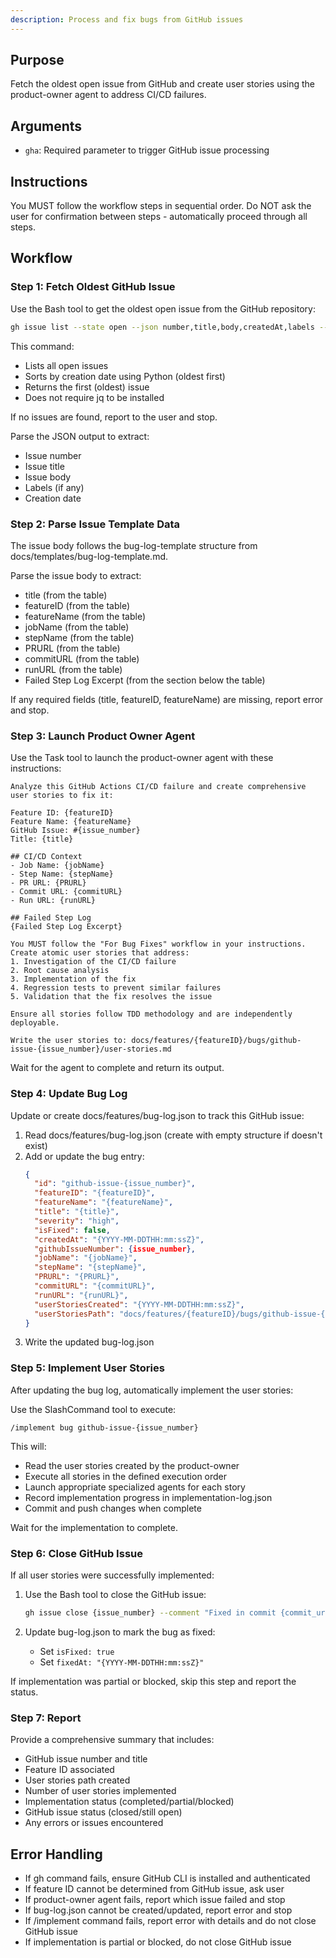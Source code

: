 ```yaml
---
description: Process and fix bugs from GitHub issues
---
```


## Purpose

Fetch the oldest open issue from GitHub and create user stories using the product-owner agent to address CI/CD failures.

## Arguments

- `gha`: Required parameter to trigger GitHub issue processing

## Instructions

You MUST follow the workflow steps in sequential order. Do NOT ask the user for confirmation between steps - automatically proceed through all steps.

## Workflow

### Step 1: Fetch Oldest GitHub Issue

Use the Bash tool to get the oldest open issue from the GitHub repository:

```bash
gh issue list --state open --json number,title,body,createdAt,labels --limit 100 | python3 -c "import json, sys; issues = json.load(sys.stdin); oldest = min(issues, key=lambda x: x['createdAt']) if issues else None; print(json.dumps(oldest, indent=2)) if oldest else print('{}')"
```

This command:
- Lists all open issues
- Sorts by creation date using Python (oldest first)
- Returns the first (oldest) issue
- Does not require jq to be installed

If no issues are found, report to the user and stop.

Parse the JSON output to extract:
- Issue number
- Issue title
- Issue body
- Labels (if any)
- Creation date

### Step 2: Parse Issue Template Data

The issue body follows the bug-log-template structure from docs/templates/bug-log-template.md.

Parse the issue body to extract:
- title (from the table)
- featureID (from the table)
- featureName (from the table)
- jobName (from the table)
- stepName (from the table)
- PRURL (from the table)
- commitURL (from the table)
- runURL (from the table)
- Failed Step Log Excerpt (from the section below the table)

If any required fields (title, featureID, featureName) are missing, report error and stop.

### Step 3: Launch Product Owner Agent

Use the Task tool to launch the product-owner agent with these instructions:

```
Analyze this GitHub Actions CI/CD failure and create comprehensive user stories to fix it:

Feature ID: {featureID}
Feature Name: {featureName}
GitHub Issue: #{issue_number}
Title: {title}

## CI/CD Context
- Job Name: {jobName}
- Step Name: {stepName}
- PR URL: {PRURL}
- Commit URL: {commitURL}
- Run URL: {runURL}

## Failed Step Log
{Failed Step Log Excerpt}

You MUST follow the "For Bug Fixes" workflow in your instructions. Create atomic user stories that address:
1. Investigation of the CI/CD failure
2. Root cause analysis
3. Implementation of the fix
4. Regression tests to prevent similar failures
5. Validation that the fix resolves the issue

Ensure all stories follow TDD methodology and are independently deployable.

Write the user stories to: docs/features/{featureID}/bugs/github-issue-{issue_number}/user-stories.md
```

Wait for the agent to complete and return its output.

### Step 4: Update Bug Log

Update or create docs/features/bug-log.json to track this GitHub issue:

1. Read docs/features/bug-log.json (create with empty structure if doesn't exist)
2. Add or update the bug entry:
   ```json
   {
     "id": "github-issue-{issue_number}",
     "featureID": "{featureID}",
     "featureName": "{featureName}",
     "title": "{title}",
     "severity": "high",
     "isFixed": false,
     "createdAt": "{YYYY-MM-DDTHH:mm:ssZ}",
     "githubIssueNumber": {issue_number},
     "jobName": "{jobName}",
     "stepName": "{stepName}",
     "PRURL": "{PRURL}",
     "commitURL": "{commitURL}",
     "runURL": "{runURL}",
     "userStoriesCreated": "{YYYY-MM-DDTHH:mm:ssZ}",
     "userStoriesPath": "docs/features/{featureID}/bugs/github-issue-{issue_number}/user-stories.md"
   }
   ```
3. Write the updated bug-log.json

### Step 5: Implement User Stories

After updating the bug log, automatically implement the user stories:

Use the SlashCommand tool to execute:
```
/implement bug github-issue-{issue_number}
```

This will:
- Read the user stories created by the product-owner
- Execute all stories in the defined execution order
- Launch appropriate specialized agents for each story
- Record implementation progress in implementation-log.json
- Commit and push changes when complete

Wait for the implementation to complete.

### Step 6: Close GitHub Issue

If all user stories were successfully implemented:

1. Use the Bash tool to close the GitHub issue:
   ```bash
   gh issue close {issue_number} --comment "Fixed in commit {commit_url}. All user stories completed and tested."
   ```

2. Update bug-log.json to mark the bug as fixed:
   - Set `isFixed: true`
   - Set `fixedAt: "{YYYY-MM-DDTHH:mm:ssZ}"`

If implementation was partial or blocked, skip this step and report the status.

### Step 7: Report

Provide a comprehensive summary that includes:
- GitHub issue number and title
- Feature ID associated
- User stories path created
- Number of user stories implemented
- Implementation status (completed/partial/blocked)
- GitHub issue status (closed/still open)
- Any errors or issues encountered

## Error Handling

- If gh command fails, ensure GitHub CLI is installed and authenticated
- If feature ID cannot be determined from GitHub issue, ask user
- If product-owner agent fails, report which issue failed and stop
- If bug-log.json cannot be created/updated, report error and stop
- If /implement command fails, report error with details and do not close GitHub issue
- If implementation is partial or blocked, do not close GitHub issue
